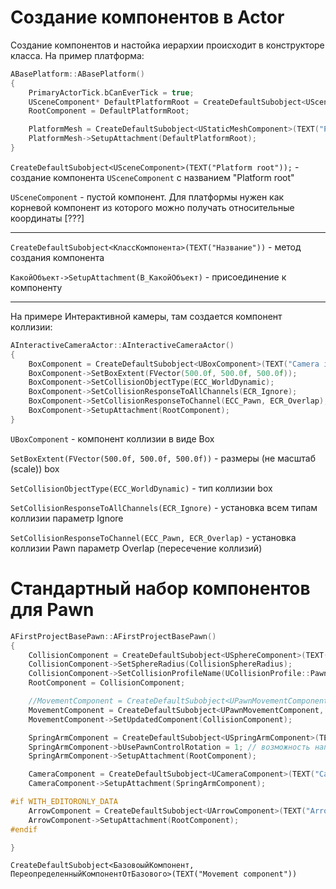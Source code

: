# Создание компонентов в Actor

Создание компонентов и настойка иерархии происходит в конструкторе класса. На пример платформа:

```c++
ABasePlatform::ABasePlatform()
{
	PrimaryActorTick.bCanEverTick = true;
	USceneComponent* DefaultPlatformRoot = CreateDefaultSubobject<USceneComponent>(TEXT("Platform root"));
	RootComponent = DefaultPlatformRoot;

	PlatformMesh = CreateDefaultSubobject<UStaticMeshComponent>(TEXT("Platform"));
	PlatformMesh->SetupAttachment(DefaultPlatformRoot);
}

```

`CreateDefaultSubobject<USceneComponent>(TEXT("Platform root"));` - создание компонента `USceneComponent` с названием "Platform root"

`USceneComponent` - пустой компонент. Для платформы нужен как корневой компонент из которого можно получать относительные координаты [???]

----

`CreateDefaultSubobject<КлассКомпонента>(TEXT("Название"))` - метод создания компонента

`КакойОбъект->SetupAttachment(В_КакойОбъект)` - присоединение к компоненту

----

На примере Интерактивной камеры, там создается компонент коллизии:

```c++
AInteractiveCameraActor::AInteractiveCameraActor()
{
	BoxComponent = CreateDefaultSubobject<UBoxComponent>(TEXT("Camera interaction volume"));
	BoxComponent->SetBoxExtent(FVector(500.0f, 500.0f, 500.0f));
	BoxComponent->SetCollisionObjectType(ECC_WorldDynamic);
	BoxComponent->SetCollisionResponseToAllChannels(ECR_Ignore);
	BoxComponent->SetCollisionResponseToChannel(ECC_Pawn, ECR_Overlap);
	BoxComponent->SetupAttachment(RootComponent);
}
```

`UBoxComponent` - компонент коллизии в виде Box

`SetBoxExtent(FVector(500.0f, 500.0f, 500.0f))` - размеры (не масштаб (scale)) box

`SetCollisionObjectType(ECC_WorldDynamic)` - тип коллизии box

`SetCollisionResponseToAllChannels(ECR_Ignore)` - установка всем типам коллизии параметр Ignore

`SetCollisionResponseToChannel(ECC_Pawn, ECR_Overlap)` - установка коллизии Pawn параметр Overlap (пересечение коллизий)

# Стандартный набор компонентов для Pawn

```c++
AFirstProjectBasePawn::AFirstProjectBasePawn()
{
	CollisionComponent = CreateDefaultSubobject<USphereComponent>(TEXT("Collision")); // коллизия сферы
	CollisionComponent->SetSphereRadius(CollisionSphereRadius);
	CollisionComponent->SetCollisionProfileName(UCollisionProfile::Pawn_ProfileName); // установка зарезервированного набора параметров коллизии (Pawn)
	RootComponent = CollisionComponent;

	//MovementComponent = CreateDefaultSubobject<UPawnMovementComponent, UFloatingPawnMovement>(TEXT("Movement component")); // установка 
	MovementComponent = CreateDefaultSubobject<UPawnMovementComponent, UFPBasePawnMovementComponent>(TEXT("Movement component")); // установка собственного Movement Component
	MovementComponent->SetUpdatedComponent(CollisionComponent);

	SpringArmComponent = CreateDefaultSubobject<USpringArmComponent>(TEXT("SpringArm")); // штатив для камеры
	SpringArmComponent->bUsePawnControlRotation = 1; // возможность направлять движение камерой
	SpringArmComponent->SetupAttachment(RootComponent);

	CameraComponent = CreateDefaultSubobject<UCameraComponent>(TEXT("Camera"));
	CameraComponent->SetupAttachment(SpringArmComponent);

#if WITH_EDITORONLY_DATA
	ArrowComponent = CreateDefaultSubobject<UArrowComponent>(TEXT("Arrow")); // debug информация - forward направление объекта
	ArrowComponent->SetupAttachment(RootComponent);
#endif

}
```

`CreateDefaultSubobject<БазовоыйКомпонент, ПереопределенныйКомпонентОтБазового>(TEXT("Movement component"))`